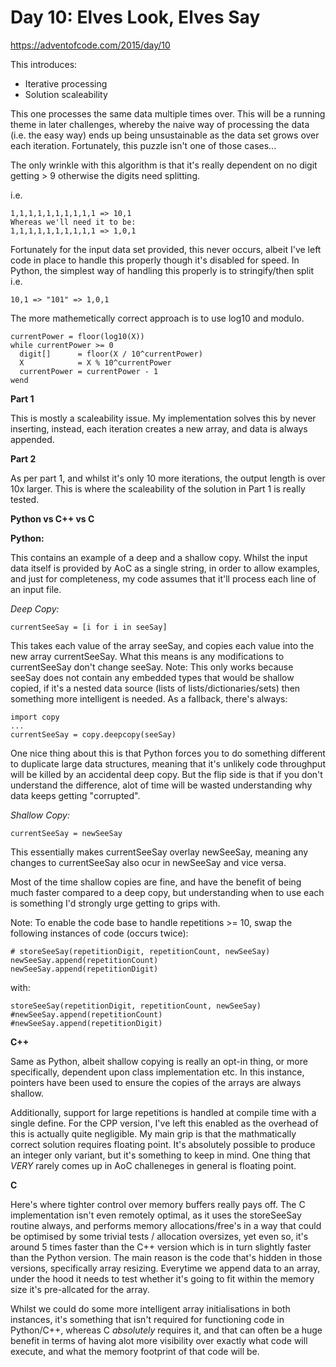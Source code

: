 # Day 10: Elves Look, Elves Say

https://adventofcode.com/2015/day/10

This introduces:
- Iterative processing
- Solution scaleability

This one processes the same data multiple times over.  This will be a running theme in later challenges, whereby the naive way of processing the data (i.e. the easy way) ends up being unsustainable as the data set grows over each iteration.  Fortunately, this puzzle isn't one of those cases...

The only wrinkle with this algorithm is that it's really dependent on no digit getting > 9 otherwise the digits need splitting.

i.e.

    1,1,1,1,1,1,1,1,1,1 => 10,1
    Whereas we'll need it to be:
    1,1,1,1,1,1,1,1,1,1 => 1,0,1

Fortunately for the input data set provided, this never occurs, albeit I've left code in place to handle this properly though it's disabled for speed.  In Python, the simplest way of handling this properly is to stringify/then split
i.e.

    10,1 => "101" => 1,0,1
    
The more mathemetically correct approach is to use log10 and modulo.

    currentPower = floor(log10(X))
    while currentPower >= 0
      digit[]      = floor(X / 10^currentPower)
      X            = X % 10^currentPower
      currentPower = currentPower - 1
    wend

**Part 1**

This is mostly a scaleability issue.  My implementation solves this by never inserting, instead, each iteration creates a new array, and data is always appended.

**Part 2**

As per part 1, and whilst it's only 10 more iterations, the output length is over 10x larger.  This is where the scaleability of the solution in Part 1 is really tested.

**Python vs C++ vs C**

**Python:**

This contains an example of a deep and a shallow copy.  Whilst the input data itself is provided by AoC as a single string, in order to allow examples, and just for completeness, my code assumes that it'll process each line of an input file.

*Deep Copy:*

    currentSeeSay = [i for i in seeSay]

This takes each value of the array seeSay, and copies each value into the new array currentSeeSay.  What this means is any modifications to currentSeeSay don't change seeSay.
Note: This only works because seeSay does not contain any embedded types that would be shallow copied, if it's a nested data source (lists of lists/dictionaries/sets) then something more intelligent is needed.  As a fallback, there's always:

    import copy
    ...
    currentSeeSay = copy.deepcopy(seeSay)

One nice thing about this is that Python forces you to do something different to duplicate large data structures, meaning that it's unlikely code throughput will be killed by an accidental deep copy.  But the flip side is that if you don't understand the difference, alot of time will be wasted understanding why data keeps getting "corrupted".

*Shallow Copy:*

    currentSeeSay = newSeeSay

This essentially makes currentSeeSay overlay newSeeSay, meaning any changes to currentSeeSay also ocur in newSeeSay and vice versa.

Most of the time shallow copies are fine, and have the benefit of being much faster compared to a deep copy, but understanding when to use each is something I'd strongly urge getting to grips with.

Note: To enable the code base to handle repetitions >= 10, swap the following instances of code (occurs twice):

    # storeSeeSay(repetitionDigit, repetitionCount, newSeeSay)
    newSeeSay.append(repetitionCount)
    newSeeSay.append(repetitionDigit)

with:

    storeSeeSay(repetitionDigit, repetitionCount, newSeeSay)
    #newSeeSay.append(repetitionCount)
    #newSeeSay.append(repetitionDigit)

**C++**

Same as Python, albeit shallow copying is really an opt-in thing, or more specifically, dependent upon class implementation etc.  In this instance, pointers have been used to ensure the copies of the arrays are always shallow.

Additionally, support for large repetitions is handled at compile time with a single define.  For the CPP version, I've left this enabled as the overhead of this is actually quite negligible.  My main grip is that the mathmatically correct solution requires floating point.  It's absolutely possible to produce an integer only variant, but it's something to keep in mind.  One thing that *VERY* rarely comes up in AoC challeneges in general is floating point.

**C**

Here's where tighter control over memory buffers really pays off.  The C implementation isn't even remotely optimal, as it uses the storeSeeSay routine always, and performs memory allocations/free's in a way that could be optimised by some trivial tests / allocation oversizes, yet even so, it's around 5 times faster than the C++ version which is in turn slightly faster than the Python version.  The main reason is the code that's hidden in those versions, specifically array resizing.  Everytime we append data to an array, under the hood it needs to test whether it's going to fit within the memory size it's pre-allcated for the array.

Whilst we could do some more intelligent array initialisations in both instances, it's something that isn't required for functioning code in Python/C++, whereas C *absolutely* requires it, and that can often be a huge benefit in terms of having alot more visibility over exactly what code will execute, and what the memory footprint of that code will be.

